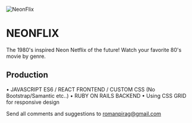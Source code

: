
![NeonFlix](https://i.imgur.com/a87UI96.png)

# NEONFLIX
The 1980's inspired Neon Netflix of the future!
Watch your favorite 80's movie by genre.

## Production 

• JAVASCRIPT ES6 / REACT FRONTEND / CUSTOM CSS (No Bootstrap/Samantic etc..)
• RUBY ON RAILS BACKEND
• Using CSS GRID for responsive design


Send all comments and suggestions to romanpirag@gmail.com

